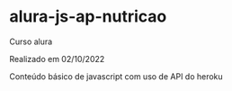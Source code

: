 # alura-js-ap-nutricao

Curso alura

Realizado em 02/10/2022

Conteúdo básico de javascript com uso de API do heroku
